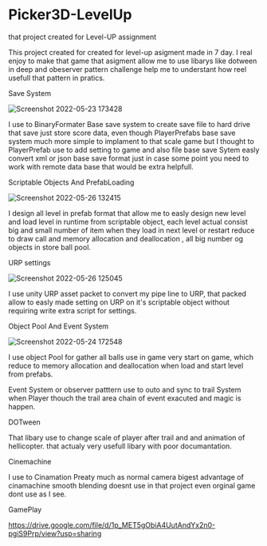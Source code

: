 # Picker3D-LevelUp
that project created for Level-UP assignment 

This project created for created for level-up asigment made in 7 day. I real enjoy to make that game that asigment allow
me to use libarys like dotween in deep and obeserver pattern challenge help me to understant how reel usefull that pattern
in pratics.


Save System

![Screenshot 2022-05-23 173428](https://user-images.githubusercontent.com/60402673/170464954-99e2aede-b0c6-4683-873c-8bf6bdb534e6.png)

I use to BinaryFormater Base save system to create save file to hard drive that save just store score data,  even though PlayerPrefabs base save system much more simple
to implament to that scale game but I thought to PlayerPrefab use to add setting to game and also file base save Sytem easly convert xml or json base save format just
in case some point you need to work with remote data base that would be extra helpfull.

Scriptable Objects And PrefabLoading

![Screenshot 2022-05-26 132415](https://user-images.githubusercontent.com/60402673/170469712-4d758cc6-2a4e-4d8d-81fa-0fc6c29aa098.png)

I design all level in prefab format that allow me to easly design new level and load level in runtime from scriptable object, each level actual consist big and
small number of item when they load in next level or restart reduce to draw call and memory allocation and deallocation , all big number og objects in store ball
pool.

URP settings

![Screenshot 2022-05-26 125045](https://user-images.githubusercontent.com/60402673/170466354-00000fff-7cfe-4ec4-80e4-e099f369f91f.png)

I use unity URP asset packet to convert my pipe line to URP, that packed allow to easly made setting on URP on it's scriptable
object without requiring write extra script for settings.

Object Pool And Event System

![Screenshot 2022-05-24 172548](https://user-images.githubusercontent.com/60402673/170474114-cc5b87aa-75b4-4093-8367-9bf9b9420954.png)

I use object Pool for gather all balls use in game very start on game, which reduce to memory allocation and deallocation
when load and start level from prefabs.

Event System or observer patttern use to outo and sync to trail System when Player thouch the trail area chain of event exacuted
and magic is happen.

DOTween 

That libary use to change scale of player after trail and and animation of hellicopter. that actualy very usefull libary with poor
documantation.

Cinemachine 

I use to Cinamation Preaty much as normal camera bigest advantage of cinamachine smooth blending doesnt use in that project
even orginal game dont use as  I see.

GamePlay

https://drive.google.com/file/d/1p_MET5gObiA4UutAndYx2n0-pgiS9Prp/view?usp=sharing

